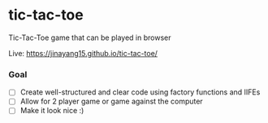 # tic-tac-toe

Tic-Tac-Toe game that can be played in browser

Live: https://jinayang15.github.io/tic-tac-toe/

### Goal

- [ ] Create well-structured and clear code using factory functions and IIFEs
- [ ] Allow for 2 player game or game against the computer
- [ ] Make it look nice :)
